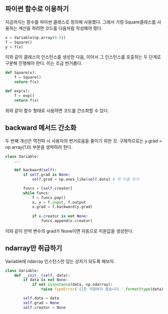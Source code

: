 ## 파이썬 함수로 이용하기

지금까지는 함수를 파이썬 클래스로 정의해 사용했다. 그래서 가령 Square클래스를 사용하는 계산을 하려면 코드를 다음처럼 작성해야 했다.
```python
x = Variable(np.array(0.5))
f = Square()
y = f(x)
```
이와 같이 클래스의 인스턴스를 생성한 다음, 이어서 그 인스턴스를 호출하는 두 단계로 구분해 진행해야 한다.
이는 조금 번거롭다.

```python
def Square(x):
	f = Square()
	return f(x)

def exp(x):
	f = exp()
	return f(x)
```
위와 같이 함수 형태로 사용하면 코드를 간소화할 수 있다.

## backward 메서드 간소화

두 번째 개선은 역전파 시 사용자의 번거로움을 줄이기 위한 것.
구체적으로는 y.grad = np.array(1.0) 부분을 생략하려 한다. 

```python
class Variable:
	...

    def backward(self):
		if self.grad is None:
			self.grad = np.ones_like(self.data) # 위 두줄 추가

        funcs = [self.creator]
        while funcs:
	        f = funcs.pop()
	        x, y = f.input, f.output 
	        x.grad = f.backward(y.grad) 
	        
		    if x.creator is not None:
			    funcs.append(x.creator)
```

이와 같이 만약 변수의 grad가 None이면 자동으로 미분값을 생성한다. 

## ndarray만 취급하기
Variable에 ndarray 인스턴스만 담는 상자가 되도록 해보자.

```python
class Variable:
	def __init__(self, data):
		if data is not None:
			if not isinstance(data, np.ndarray):
				raise TypeError('{}은 지원하지 않습니다.'.format(type(data)))

		self.data = data
		self.grad = None
		self.creator = None
```

